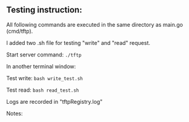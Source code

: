 ## Testing instruction:

All following commands are executed in the same directory as main.go (cmd/tftp).

I added two .sh file for testing "write" and "read" request.

Start server command: `./tftp`

In another terminal window:

Test write: `bash write_test.sh`

Test read: `bash read_test.sh`

Logs are recorded in "tftpRegistry.log"

Notes: 